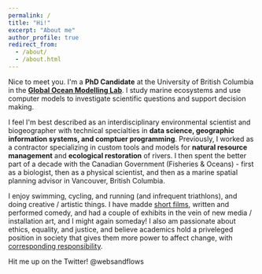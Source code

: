 ```yaml
---
permalink: /
title: "Hi!"
excerpt: "About me"
author_profile: true
redirect_from: 
  - /about/
  - /about.html
---
```


Nice to meet you. I'm a <b>PhD Candidate</b> at the University of British Columbia in the <b>[Global Ocean Modelling Lab](https://oceans.ubc.ca/villy-christensen/)</b>. I study marine ecosystems and use computer models to investigate scientific questions and support decision making. 

I feel I'm best described as an interdisciplinary environmental scientist and biogeographer with technical specialties in <b>data science, geographic information systems, and comptuer programming</b>. Previously, I worked as a contractor specializing in custom tools and models for <b>natural resource management</b> and <b>ecological restoration</b> of rivers. I then spent the better part of a decade with the Canadian Government (Fisheries & Oceans) - first as a biologist, then as a physical scientist, and then as a marine spatial planning advisor in Vancouver, British Columbia. 

I enjoy swimming, cycling, and running (and infrequent triathlons), and doing creative / artistic things. I have madde [short films](https://www.imdb.com/name/nm4531223/), written and performed comedy, and had a couple of exhibits in the vein of new media / installation art, and I might again someday! I also am passionate about ethics, equality, and justice, and believe academics hold a priveleged position in society that gives them more power to affect change, with [corresponding responsibility](https://chomsky.info/19670223/). 

Hit me up on the Twitter! @websandflows
